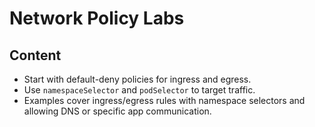 # Network Policy Labs

## Content

- Start with default-deny policies for ingress and egress.
- Use `namespaceSelector` and `podSelector` to target traffic.
- Examples cover ingress/egress rules with namespace selectors and allowing DNS or specific app communication.
